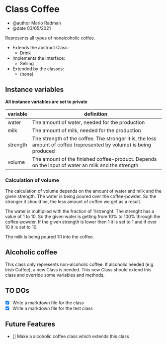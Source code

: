 # Class Coffee #

- @author Mario Radman
- @date 03/05/2021

Represents all types of nonalcoholic coffee.

- Extends the abstract Class:
    * Drink
- Implements the Interface:
    * Selling
- Extended by the classes: 
    * (none)

## Instance variables ##

**All instance variables are set to private**

|variable|definition|
|---|---|
|water|The amount of water, needed for the production|
|milk|The amount of milk, needed for the production|
|strength|The strength of the coffee. The stronger it is, the less amount of coffee (represented by volume) is being produced|
|volume|The amount of the finished coffee-product. Depends on the input of water an milk and the strength.|

### Calculation of volume ###

The calculation of volume depends on the amount of water and milk and the given strength.
The water is being poured over the coffee-powder. So the stronger it should be, the less amount of coffee we get as a result.

The water is multiplied with the fraction of 1/strenght. The strenght has a value of 1 to 10.
So the given water is getting from 10% to 100% through the coffee-powder.
If the given strength is lower then 1 it is set to 1 and if over 10 it is set to 10.

The milk is being poured 1:1 into the coffee.

## Alcoholic coffee ##

This class only represents non-alcoholic coffee. If alcoholic needed (e.g. Irish Coffee), a new Class is needed.
This new Class should extend this class and override some variables and methods.

## TO DOs ##
- [x] Write a markdown file for the class
- [x] Write a markdown file for the test class
  
## Future Features ##
- [] Make a alcoholic coffee class which extends this class